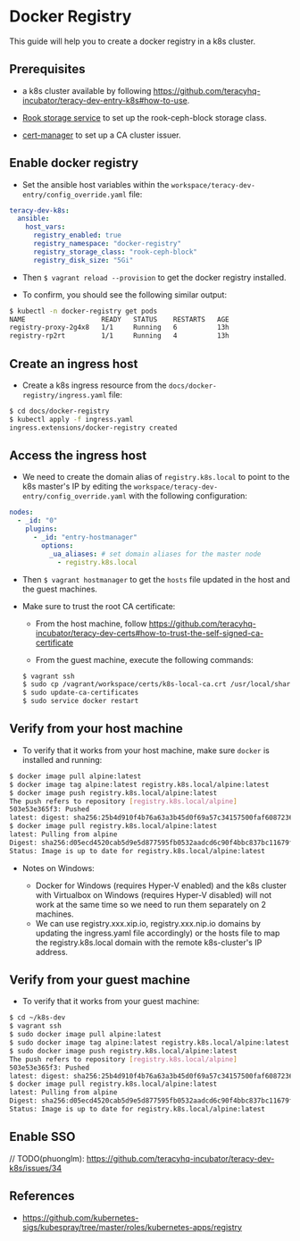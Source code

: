 # Docker Registry

This guide will help you to create a docker registry in a k8s cluster.


## Prerequisites

- a k8s cluster available by following https://github.com/teracyhq-incubator/teracy-dev-entry-k8s#how-to-use.

- [Rook storage service](rook-storage-service.md) to set up the rook-ceph-block storage class.

- [cert-manager](cert-manager.md) to set up a CA cluster issuer.


## Enable docker registry

- Set the ansible host variables within the `workspace/teracy-dev-entry/config_override.yaml` file:


```yaml
teracy-dev-k8s:
  ansible:
    host_vars:
      registry_enabled: true
      registry_namespace: "docker-registry"
      registry_storage_class: "rook-ceph-block"
      registry_disk_size: "5Gi"
```

- Then `$ vagrant reload --provision` to get the docker registry installed.

- To confirm, you should see the following similar output:

```bash
$ kubectl -n docker-registry get pods
NAME                   READY   STATUS    RESTARTS   AGE
registry-proxy-2g4x8   1/1     Running   6          13h
registry-rp2rt         1/1     Running   4          13h
```

## Create an ingress host


- Create a k8s ingress resource from the `docs/docker-registry/ingress.yaml` file:

```bash
$ cd docs/docker-registry
$ kubectl apply -f ingress.yaml
ingress.extensions/docker-registry created
```

## Access the ingress host

- We need to create the domain alias of `registry.k8s.local` to point to the k8s master's IP by editing
the `workspace/teracy-dev-entry/config_override.yaml` with the following configuration:


```yaml
nodes:
  - _id: "0"
    plugins:
      - _id: "entry-hostmanager"
        options:
          _ua_aliases: # set domain aliases for the master node
            - registry.k8s.local
```

- Then `$ vagrant hostmanager` to get the `hosts` file updated in the host and the guest machines.


- Make sure to trust the root CA certificate:

  + From the host machine, follow https://github.com/teracyhq-incubator/teracy-dev-certs#how-to-trust-the-self-signed-ca-certificate

  + From the guest machine, execute the following commands:

  ```bash
  $ vagrant ssh
  $ sudo cp /vagrant/workspace/certs/k8s-local-ca.crt /usr/local/share/ca-certificates/
  $ sudo update-ca-certificates
  $ sudo service docker restart
  ```

## Verify from your host machine

- To verify that it works from your host machine, make sure `docker` is installed and running:

```bash
$ docker image pull alpine:latest
$ docker image tag alpine:latest registry.k8s.local/alpine:latest
$ docker image push registry.k8s.local/alpine:latest
The push refers to repository [registry.k8s.local/alpine]
503e53e365f3: Pushed
latest: digest: sha256:25b4d910f4b76a63a3b45d0f69a57c34157500faf6087236581eca221c62d214 size: 528
$ docker image pull registry.k8s.local/alpine:latest
latest: Pulling from alpine
Digest: sha256:d05ecd4520cab5d9e5d877595fb0532aadcd6c90f4bbc837bc11679f704c4c82
Status: Image is up to date for registry.k8s.local/alpine:latest
```

- Notes on Windows:

  + Docker for Windows (requires Hyper-V enabled) and the k8s cluster with Virtualbox on Windows
    (requires Hyper-V disabled) will not work at the same time so we need to run them separately
    on 2 machines.
  + We can use registry.xxx.xip.io, registry.xxx.nip.io domains by updating the ingress.yaml file
    accordingly) or the hosts file to map the registry.k8s.local domain with the remote
    k8s-cluster's IP address.


## Verify from your guest machine

- To verify that it works from your guest machine:

```bash
$ cd ~/k8s-dev
$ vagrant ssh
$ sudo docker image pull alpine:latest
$ sudo docker image tag alpine:latest registry.k8s.local/alpine:latest
$ sudo docker image push registry.k8s.local/alpine:latest
The push refers to repository [registry.k8s.local/alpine]
503e53e365f3: Pushed
latest: digest: sha256:25b4d910f4b76a63a3b45d0f69a57c34157500faf6087236581eca221c62d214 size: 528
$ docker image pull registry.k8s.local/alpine:latest
latest: Pulling from alpine
Digest: sha256:d05ecd4520cab5d9e5d877595fb0532aadcd6c90f4bbc837bc11679f704c4c82
Status: Image is up to date for registry.k8s.local/alpine:latest
```


## Enable SSO

// TODO(phuonglm): https://github.com/teracyhq-incubator/teracy-dev-k8s/issues/34


## References

- https://github.com/kubernetes-sigs/kubespray/tree/master/roles/kubernetes-apps/registry
